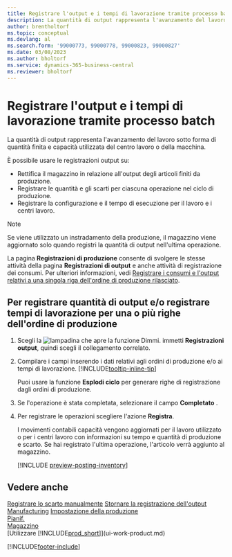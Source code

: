 ```yaml
---
title: Registrare l'output e i tempi di lavorazione tramite processo batch
description: La quantità di output rappresenta l'avanzamento del lavoro sotto forma di quantità finita e capacità utilizzata del centro lavoro o della macchina.
author: brentholtorf
ms.topic: conceptual
ms.devlang: al
ms.search.form: '99000773, 99000778, 99000823, 99000827'
ms.date: 03/08/2023
ms.author: bholtorf
ms.service: dynamics-365-business-central
ms.reviewer: bholtorf
---
```

# Registrare l'output e i tempi di lavorazione tramite processo batch

La quantità di output rappresenta l'avanzamento del lavoro sotto forma di quantità finita e capacità utilizzata del centro lavoro o della macchina.

È possibile usare le registrazioni output su:

* Rettifica il magazzino in relazione all'output degli articoli finiti da produzione.
* Registrare le quantità e gli scarti per ciascuna operazione nel ciclo di produzione.
* Registrare la configurazione e il tempo di esecuzione per il lavoro e i centri lavoro.

> [!NOTE]
> Se viene utilizzato un instradamento della produzione, il magazzino viene aggiornato solo quando registri la quantità di output nell'ultima operazione.

La pagina **Registrazioni di produzione** consente di svolgere le stesse attività della pagina **Registrazioni di output** e anche attività di registrazione dei consumi. Per ulteriori informazioni, vedi [Registrare i consumi e l'output relativi a una singola riga dell'ordine di produzione rilasciato](production-how-to-register-consumption-and-output.md).

## Per registrare quantità di output e/o registrare tempi di lavorazione per una o più righe dell'ordine di produzione

1. Scegli la ![lampadina che apre la funzione Dimmi.](media/ui-search/search_small.png "Informazioni sull'operazione che si desidera eseguire") immetti **Registrazioni output**, quindi scegli il collegamento correlato.  
2. Compilare i campi inserendo i dati relativi agli ordini di produzione e/o ai tempi di lavorazione. [!INCLUDE[tooltip-inline-tip](includes/tooltip-inline-tip_md.md)]
  
    Puoi usare la funzione **Esplodi ciclo** per generare righe di registrazione dagli ordini di produzione.
  
3. Se l'operazione è stata completata, selezionare il campo **Completato** .  
4. Per registrare le operazioni scegliere l'azione **Registra**.

    I movimenti contabili capacità vengono aggiornati per il lavoro utilizzato o per i centri lavoro con informazioni su tempo e quantità di produzione e scarto. Se hai registrato l'ultima operazione, l'articolo verrà aggiunto al magazzino.

    [!INCLUDE [preview-posting-inventory](includes/preview-posting-inventory.md)]

## Vedere anche

[Registrare lo scarto manualmente](production-how-to-post-scrap.md)
[Stornare la registrazione dell'output](production-how-to-reverse-output-posting.md)
[Manufacturing](production-manage-manufacturing.md)
[Impostazione della produzione](production-configure-production-processes.md)  
[Pianif.](production-planning.md)  
[Magazzino](inventory-manage-inventory.md)  
[Utilizzare [!INCLUDE[prod_short](includes/prod_short.md)]](ui-work-product.md)


[!INCLUDE[footer-include](includes/footer-banner.md)]
